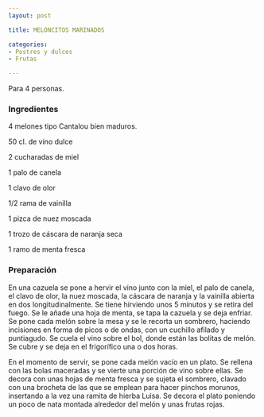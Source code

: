 ```yaml
---
layout: post

title: MELONCITOS MARINADOS

categories:
- Postres y dulces
- Frutas

---
```

Para 4 personas.

<h3>Ingredientes</h3>

4 melones tipo Cantalou bien maduros.

50 cl. de vino dulce

2 cucharadas de miel

1 palo de canela

1 clavo de olor

1/2 rama de vainilla

1 pizca de nuez moscada

1 trozo de cáscara de naranja seca

1 ramo de menta fresca

<h3>Preparación</h3>

En una cazuela se pone a hervir el vino junto con la miel, el palo de canela, el clavo de olor, la nuez moscada, la cáscara de naranja y la vainilla abierta en dos longitudinalmente. Se tiene hirviendo unos 5 minutos y se retira del fuego. Se le añade una hoja de menta, se tapa la cazuela y se deja enfriar. Se pone cada melón sobre la mesa y se le recorta un sombrero, haciendo incisiones en forma de picos o de ondas, con un cuchillo afilado y puntiagudo. Se cuela el vino sobre el bol, donde están las bolitas de melón. Se cubre y se deja en el frigorífico una o dos horas.

En el momento de servir, se pone cada melón vacío en un plato. Se rellena con las bolas maceradas y se vierte una porción de vino sobre ellas. Se decora con unas hojas de menta fresca y se sujeta el sombrero, clavado con una brocheta de las que se emplean para hacer pinchos morunos, insertando a la vez una ramita de hierba Luisa. Se decora el plato poniendo un poco de nata montada alrededor del melón y unas frutas rojas.